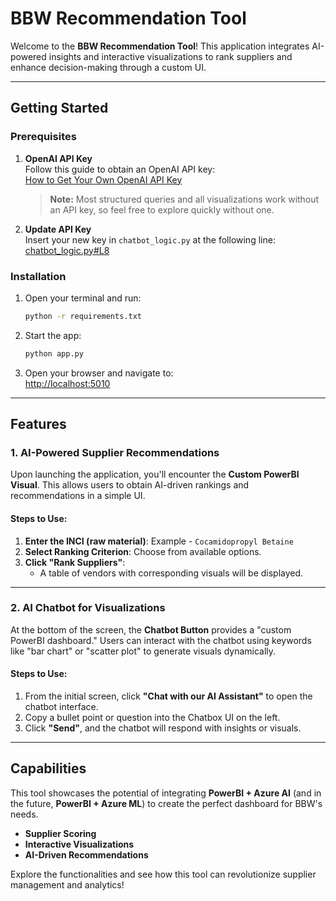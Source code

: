 
# BBW Recommendation Tool

Welcome to the **BBW Recommendation Tool**! This application integrates AI-powered insights and interactive visualizations to rank suppliers and enhance decision-making through a custom UI.

---

## **Getting Started**

### **Prerequisites**
1. **OpenAI API Key**  
   Follow this guide to obtain an OpenAI API key:  
   [How to Get Your Own OpenAI API Key](https://medium.com/@lorenzozar/how-to-get-your-own-openai-api-key-f4d44e60c327#:~:text=Create%20A%20New%20API%20Key,button%20Create%20new%20secret%20key.&text=In%20the%20next%20pop%2C%20just,API%20key%20for%20different%20things.)  
   > **Note:** Most structured queries and all visualizations work without an API key, so feel free to explore quickly without one.  

2. **Update API Key**  
   Insert your new key in `chatbot_logic.py` at the following line:  
   [chatbot_logic.py#L8](https://github.com/LawrenceHua/BBW_POC/blob/main/chatbot_logic.py#L8)

### **Installation**
1. Open your terminal and run:
   ```bash
   python -r requirements.txt
   ```
2. Start the app:
   ```bash
   python app.py
   ```
3. Open your browser and navigate to:  
   [http://localhost:5010](http://localhost:5010)

---

## **Features**

### **1. AI-Powered Supplier Recommendations**
Upon launching the application, you'll encounter the **Custom PowerBI Visual**. This allows users to obtain AI-driven rankings and recommendations in a simple UI.

#### **Steps to Use:**
1. **Enter the INCI (raw material)**: Example - `Cocamidopropyl Betaine`  
2. **Select Ranking Criterion**: Choose from available options.  
3. **Click "Rank Suppliers"**:  
   - A table of vendors with corresponding visuals will be displayed.

---

### **2. AI Chatbot for Visualizations**
At the bottom of the screen, the **Chatbot Button** provides a "custom PowerBI dashboard." Users can interact with the chatbot using keywords like "bar chart" or "scatter plot" to generate visuals dynamically.

#### **Steps to Use:**
1. From the initial screen, click **"Chat with our AI Assistant"** to open the chatbot interface.  
2. Copy a bullet point or question into the Chatbox UI on the left.  
3. Click **"Send"**, and the chatbot will respond with insights or visuals.

---

## **Capabilities**
This tool showcases the potential of integrating **PowerBI + Azure AI** (and in the future, **PowerBI + Azure ML**) to create the perfect dashboard for BBW's needs.  

- **Supplier Scoring**  
- **Interactive Visualizations**  
- **AI-Driven Recommendations**

Explore the functionalities and see how this tool can revolutionize supplier management and analytics!
```
